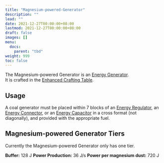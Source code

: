 ```yaml
---
title: "Magnesium-powered-Generator"
description: ""
lead: ""
date: 2021-12-27T00:00:00+08:00
lastmod: 2021-12-27T00:00:00+08:00
draft: false
images: []
menu: 
  docs:
    parent: "tbd"
weight: 999
toc: false
---
```


The Magnesium-powered Generator is an [Energy Generator](https://github.com/Slimefun/Slimefun4/wiki/Electric-Machines#energy-generation).  
It is crafted in the [Enhanced Crafting Table](https://github.com/Slimefun/Slimefun4/wiki/Enhanced-Crafting-Table).

## Usage

A coal generator must be placed within 7 blocks of an [Energy Regulator](https://github.com/Slimefun/Slimefun4/wiki/Energy-Regulator), an [Energy Connector](https://github.com/Slimefun/Slimefun4/wiki/Energy-Connector), or an [Energy Capacitor](https://github.com/Slimefun/Slimefun4/wiki/Energy-Capacitors) in a cross format (not diagonally), and provided with the appropriate fuel.  

## Magnesium-powered Generator Tiers

Currently the Magnesium-powered Generator only has one tier.

**Buffer:** 128 J
**Power Production:** 36 J/s
**Power per magnesium dust:** 720 J
